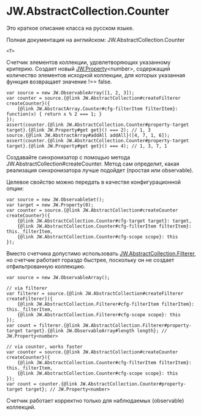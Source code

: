 # JW.AbstractCollection.Counter

Это краткое описание класса на русском языке.

Полная документация на английском: JW.AbstractCollection.Counter

`<T>`

Счетчик элементов коллекции, удовлетворяющих указанному критерию.
Создает новый [JW.Property](#!/guide/rujwproperty)&lt;number&gt;, содержащий количество
элементов исходной коллекции, для которых указанная функция возвращает значение !== false.

    var source = new JW.ObservableArray([1, 2, 3]);
    var counter = source.{@link JW.AbstractCollection#createFilterer createCounter}({
        {@link JW.AbstractArray.Counter#cfg-filterItem filterItem}: function(x) { return x % 2 === 1; }
    });
    assert(counter.{@link JW.AbstractCollection.Counter#property-target target}.{@link JW.Property#get get}() === 2); // 1, 3
    source.{@link JW.AbstractArray#addAll addAll}([4, 7, 1, 6]);
    assert(counter.{@link JW.AbstractCollection.Counter#property-target target}.{@link JW.Property#get get}() === 4); // 1, 3, 7, 1

Создавайте синхронизатор с помощью метода JW.AbstractCollection#createCounter.
Метод сам определит, какая реализация синхронизатора лучше подойдет (простая или observable).

Целевое свойство можно передать в качестве конфигурационной опции:

    var source = new JW.ObservableSet();
    var target = new JW.Property(0);
    var counter = source.{@link JW.AbstractCollection#createCounter createCounter}({
        {@link JW.AbstractCollection.Counter#cfg-target target}: target,
        {@link JW.AbstractCollection.Counter#cfg-filterItem filterItem}: this._filterItem,
        {@link JW.AbstractCollection.Counter#cfg-scope scope}: this
    });

Вместо счетчика допустимо использовать [JW.AbstractCollection.Filterer](#!/guide/rujwabstractcollectionfilterer),
но счетчик работает гораздо быстрее, поскольку он не создает отфильтрованную коллекцию.

    var source = new JW.ObservableArray();

    // via filterer
    var filterer = source.{@link JW.AbstractCollection#createFilterer createFilterer}({
        {@link JW.AbstractCollection.Filterer#cfg-filterItem filterItem}: this._filterItem,
        {@link JW.AbstractCollection.Filterer#cfg-scope scope}: this
    });
    var count = filterer.{@link JW.AbstractCollection.Filterer#property-target target}.{@link JW.ObservableArray#length length}; // JW.Property<number>

    // via counter, works faster
    var counter = source.{@link JW.AbstractCollection#createCounter createCounter}({
        {@link JW.AbstractCollection.Counter#cfg-filterItem filterItem}: this._filterItem,
        {@link JW.AbstractCollection.Counter#cfg-scope scope}: this
    });
    var count = counter.{@link JW.AbstractCollection.Counter#property-target target}; // JW.Property<number>

Счетчик работает корректно только для наблюдаемых (observable) коллекций.
